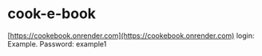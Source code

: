# cook-e-book
[https://cookebook.onrender.com](https://cookebook.onrender.com)
login: Example. Password: example1
